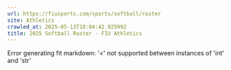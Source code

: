 ```yaml
---
url: https://fiusports.com/sports/softball/roster
site: Athletics
crawled_at: 2025-05-13T10:04:42.925992
title: 2025 Softball Roster - FIU Athletics
---
```


Error generating fit markdown: '<' not supported between instances of 'int' and 'str'
